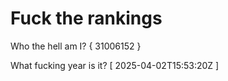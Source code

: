 # Fuck the rankings

Who the hell am I?
{ 31006152 }

What fucking year is it?
[ 2025-04-02T15:53:20Z ]
